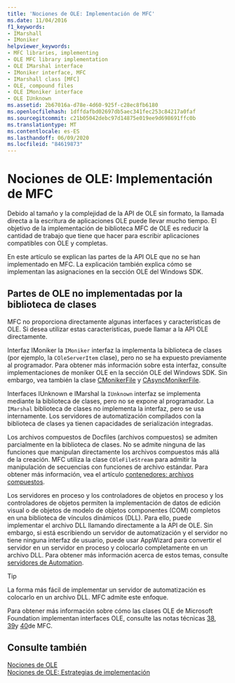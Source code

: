 ```yaml
---
title: 'Nociones de OLE: Implementación de MFC'
ms.date: 11/04/2016
f1_keywords:
- IMarshall
- IMoniker
helpviewer_keywords:
- MFC libraries, implementing
- OLE MFC library implementation
- OLE IMarshal interface
- IMoniker interface, MFC
- IMarshall class [MFC]
- OLE, compound files
- OLE IMoniker interface
- OLE IUnknown
ms.assetid: 2b67016a-d78e-4d60-925f-c28ec8fb6180
ms.openlocfilehash: 1dffdafbd02697db5aec341fec253c84217a0faf
ms.sourcegitcommit: c21b05042debc97d14875e019ee9d698691ffc0b
ms.translationtype: MT
ms.contentlocale: es-ES
ms.lasthandoff: 06/09/2020
ms.locfileid: "84619873"
---
```

# <a name="ole-background-mfc-implementation"></a>Nociones de OLE: Implementación de MFC

Debido al tamaño y la complejidad de la API de OLE sin formato, la llamada directa a la escritura de aplicaciones OLE puede llevar mucho tiempo. El objetivo de la implementación de biblioteca MFC de OLE es reducir la cantidad de trabajo que tiene que hacer para escribir aplicaciones compatibles con OLE y completas.

En este artículo se explican las partes de la API OLE que no se han implementado en MFC. La explicación también explica cómo se implementan las asignaciones en la sección OLE del Windows SDK.

## <a name="portions-of-ole-not-implemented-by-the-class-library"></a><a name="_core_portions_of_ole_not_implemented_by_the_class_library"></a>Partes de OLE no implementadas por la biblioteca de clases

MFC no proporciona directamente algunas interfaces y características de OLE. Si desea utilizar estas características, puede llamar a la API OLE directamente.

Interfaz IMoniker la `IMoniker` interfaz la implementa la biblioteca de clases (por ejemplo, la `COleServerItem` clase), pero no se ha expuesto previamente al programador. Para obtener más información sobre esta interfaz, consulte implementaciones de moniker OLE en la sección OLE del Windows SDK. Sin embargo, vea también la clase [CMonikerFile](reference/cmonikerfile-class.md) y [CAsyncMonikerFile](reference/casyncmonikerfile-class.md).

Interfaces IUnknown e IMarshal la `IUnknown` interfaz se implementa mediante la biblioteca de clases, pero no se expone al programador. La `IMarshal` biblioteca de clases no implementa la interfaz, pero se usa internamente. Los servidores de automatización compilados con la biblioteca de clases ya tienen capacidades de serialización integradas.

Los archivos compuestos de Docfiles (archivos compuestos) se admiten parcialmente en la biblioteca de clases. No se admite ninguna de las funciones que manipulan directamente los archivos compuestos más allá de la creación. MFC utiliza la clase `COleFileStream` para admitir la manipulación de secuencias con funciones de archivo estándar. Para obtener más información, vea el artículo [contenedores: archivos compuestos](containers-compound-files.md).

Los servidores en proceso y los controladores de objetos en proceso y los controladores de objetos permiten la implementación de datos de edición visual o de objetos de modelo de objetos componentes (COM) completos en una biblioteca de vínculos dinámicos (DLL). Para ello, puede implementar el archivo DLL llamando directamente a la API de OLE. Sin embargo, si está escribiendo un servidor de automatización y el servidor no tiene ninguna interfaz de usuario, puede usar AppWizard para convertir el servidor en un servidor en proceso y colocarlo completamente en un archivo DLL. Para obtener más información acerca de estos temas, consulte [servidores de Automation](automation-servers.md).

> [!TIP]
> La forma más fácil de implementar un servidor de automatización es colocarlo en un archivo DLL. MFC admite este enfoque.

Para obtener más información sobre cómo las clases OLE de Microsoft Foundation implementan interfaces OLE, consulte las notas técnicas [38](tn038-mfc-ole-iunknown-implementation.md), [39](tn039-mfc-ole-automation-implementation.md)y [40](tn040-mfc-ole-in-place-resizing-and-zooming.md)de MFC.

## <a name="see-also"></a>Consulte también

[Nociones de OLE](ole-background.md)<br/>
[Nociones de OLE: Estrategias de implementación](ole-background-implementation-strategies.md)
